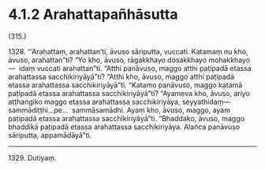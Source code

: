 

# 4.1.2 Arahattapañhāsutta




(315.)

1328\. “‘Arahattaṃ, arahattan’ti, āvuso sāriputta, vuccati. Katamaṃ nu kho, āvuso, arahattan”ti? “Yo kho, āvuso, rāgakkhayo dosakkhayo mohakkhayo—  idaṃ vuccati arahattan”ti. “Atthi panāvuso, maggo atthi paṭipadā etassa arahattassa sacchikiriyāyā”ti? “Atthi kho, āvuso, maggo atthi paṭipadā etassa arahattassa sacchikiriyāyā”ti. “Katamo panāvuso, maggo katamā paṭipadā etassa arahattassa sacchikiriyāyā”ti? “Ayameva kho, āvuso, ariyo aṭṭhaṅgiko maggo etassa arahattassa sacchikiriyāya, seyyathidaṃ—  sammādiṭṭhi…pe…  sammāsamādhi. Ayaṃ kho, āvuso, maggo, ayaṃ paṭipadā etassa arahattassa sacchikiriyāyā”ti. “Bhaddako, āvuso, maggo bhaddikā paṭipadā etassa arahattassa sacchikiriyāya. Alañca panāvuso sāriputta, appamādāyā”ti.

---

1329\. Dutiyaṃ.





